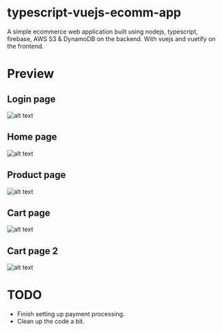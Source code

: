 # typescript-vuejs-ecomm-app
A simple ecommerce web application built using nodejs, typescript, firebase, AWS S3 &amp; DynamoDB on the backend. With vuejs and vuetify on the frontend.

# Preview
## Login page
![alt text](https://user-images.githubusercontent.com/41773320/136240779-396e30a8-c7fe-419f-838e-a10a1af26426.png)

## Home page
![alt text](https://user-images.githubusercontent.com/41773320/136240759-b6d1f8ae-38fc-41f6-afff-944061353eef.png)

## Product page
![alt text](https://user-images.githubusercontent.com/41773320/136240766-8e7c2647-bc6e-4e24-a690-4d29fb711764.png)

## Cart page
![alt text](https://user-images.githubusercontent.com/41773320/136240773-3c2a93d5-3eea-4625-ae0d-4a1643ebff89.png)
## Cart page 2
![alt text](https://user-images.githubusercontent.com/41773320/136240778-8263abd3-bedd-457f-9587-061e7f5b0496.png)

# TODO
- Finish setting up payment processing.
- Clean up the code a bit.

